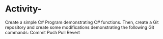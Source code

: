 # Activity-
Create a simple C# Program demonstrating C# functions.   Then, create a Git repository and create some modifications demonstrating the following Git commands: Commit Push Pull Revert
